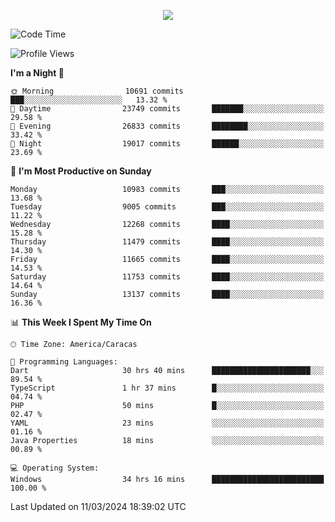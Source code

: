 <p align="center">
  <a href="http://www.github.com/thevacs">
    <img src="https://github-readme-streak-stats.herokuapp.com/?user=thevacs&stroke=ffffff&background=1c1917&ring=0891b2&fire=0891b2&currStreakNum=ffffff&currStreakLabel=0891b2&sideNums=ffffff&sideLabels=ffffff&dates=ffffff&hide_border=true" />
  </a>
</p>

<!--START_SECTION:waka-->
![Code Time](http://img.shields.io/badge/Code%20Time-2%2C143%20hrs%2037%20mins-blue)

![Profile Views](http://img.shields.io/badge/Profile%20Views-4-blue)

**I'm a Night 🦉** 

```text
🌞 Morning                10691 commits       ███░░░░░░░░░░░░░░░░░░░░░░   13.32 % 
🌆 Daytime                23749 commits       ███████░░░░░░░░░░░░░░░░░░   29.58 % 
🌃 Evening                26833 commits       ████████░░░░░░░░░░░░░░░░░   33.42 % 
🌙 Night                  19017 commits       ██████░░░░░░░░░░░░░░░░░░░   23.69 % 
```
📅 **I'm Most Productive on Sunday** 

```text
Monday                   10983 commits       ███░░░░░░░░░░░░░░░░░░░░░░   13.68 % 
Tuesday                  9005 commits        ███░░░░░░░░░░░░░░░░░░░░░░   11.22 % 
Wednesday                12268 commits       ████░░░░░░░░░░░░░░░░░░░░░   15.28 % 
Thursday                 11479 commits       ████░░░░░░░░░░░░░░░░░░░░░   14.30 % 
Friday                   11665 commits       ████░░░░░░░░░░░░░░░░░░░░░   14.53 % 
Saturday                 11753 commits       ████░░░░░░░░░░░░░░░░░░░░░   14.64 % 
Sunday                   13137 commits       ████░░░░░░░░░░░░░░░░░░░░░   16.36 % 
```


📊 **This Week I Spent My Time On** 

```text
🕑︎ Time Zone: America/Caracas

💬 Programming Languages: 
Dart                     30 hrs 40 mins      ██████████████████████░░░   89.54 % 
TypeScript               1 hr 37 mins        █░░░░░░░░░░░░░░░░░░░░░░░░   04.74 % 
PHP                      50 mins             █░░░░░░░░░░░░░░░░░░░░░░░░   02.47 % 
YAML                     23 mins             ░░░░░░░░░░░░░░░░░░░░░░░░░   01.16 % 
Java Properties          18 mins             ░░░░░░░░░░░░░░░░░░░░░░░░░   00.89 % 

💻 Operating System: 
Windows                  34 hrs 16 mins      █████████████████████████   100.00 % 
```


 Last Updated on 11/03/2024 18:39:02 UTC
<!--END_SECTION:waka-->
